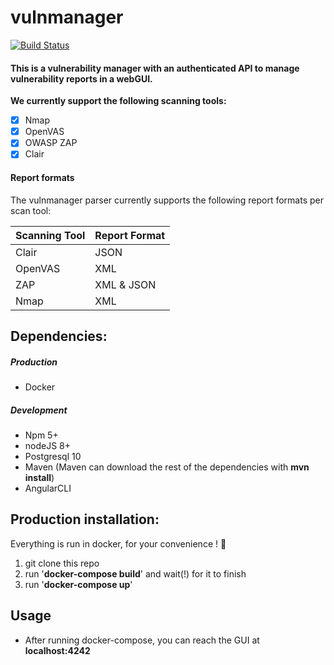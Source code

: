 # vulnmanager

[![Build Status](https://travis-ci.org/xebia-research/vulnmanager.svg?branch=develop)](https://travis-ci.org/xebia-research/vulnmanager)

#### This is a vulnerability manager with an authenticated API to manage vulnerability reports in a webGUI.

__We currently support the following scanning tools:__ 
 * [x] Nmap
 * [x] OpenVAS
 * [x] OWASP ZAP
 * [x] Clair
 
#### Report formats 
The vulnmanager parser currently supports the following report formats per scan tool:

 | Scanning Tool | Report Format | 
 | ------------- | ------------- |
 | Clair | JSON |
 | OpenVAS | XML |
 | ZAP | XML & JSON |
 | Nmap | XML |


## Dependencies:
 ##### Production
 * Docker

##### Development
 * Npm 5+
 * nodeJS 8+
 * Postgresql 10
 * Maven (Maven can download the rest of the dependencies with __mvn install__)
 * AngularCLI
 
## Production installation:
Everything is run in docker, for your convenience ! :whale:

1. git clone this repo
2. run '__docker-compose build__' and wait(!) for it to finish
3. run '__docker-compose up__'

## Usage

- After running docker-compose, you can reach the GUI at __localhost:4242__



